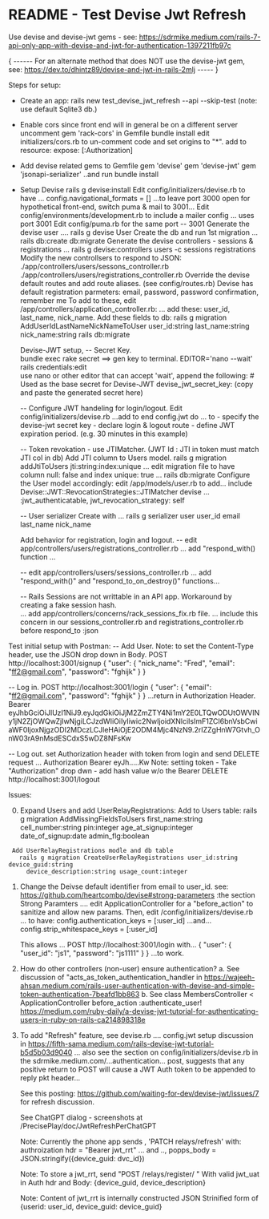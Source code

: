 # README - Test Devise Jwt Refresh 

Use devise and devise-jwt gems - see: 
  https://sdrmike.medium.com/rails-7-api-only-app-with-devise-and-jwt-for-authentication-1397211fb97c

{ ------ 
  For an alternate method that does NOT use the devise-jwt gem, see:
   https://dev.to/dhintz89/devise-and-jwt-in-rails-2mlj
 ----- }

Steps for setup:
  - Create an app:  rails new test_devise_jwt_refresh --api --skip-test
    (note: use default Sqlite3 db.)

  - Enable cors since front end will in general be on a different server
    uncomment  gem 'rack-cors' in Gemfile
    bundle install
    edit initializers/cors.rb  to
      un-comment code and set origins to "*".
      add to resource: expose: [:Authorization]

  - Add devise related gems to Gemfile
     gem 'devise'
     gem 'devise-jwt'
     gem 'jsonapi-serializer'
     ..and run   bundle install

  - Setup Devise
     rails g devise:install
     Edit config/initializers/devise.rb to have ... config.navigational_formats = []
     ...to leave port 3000 open for hypothetical front-end, switch puma & mail to 3001...
     Edit config/environments/development.rb  to include a mailer config ... uses port 3001
     Edit config/puma.rb    for the same port -- 3001
     Generate the devise user .... rails g devise User
     Create the db and run 1st migration ... rails db:create db:migrate
     Generate the devise controllers - sessions & registrations  ...
       rails g devise:controllers users -c sessions registrations
     Modify the new controllsers to respond to JSON:
      ./app/controllers/users/sessons_controller.rb 
      ./app/controllers/users/registrations_controller.rb 
     Override the devise default routes and add route aliases. (see config/routes.rb)
     Devise has default registration parmeters:
       email, password, password confirmation, remember me
     To add to these, edit  /app/controllers/application_controller.rb:
       ... add these: user_id, last_name, nick_name.
     Add these fields to db: 
       rails g migration AddUserIdLastNameNickNameToUser user_id:string last_name:string nick_name:string
       rails db:migrate

     Devise-JWT setup,
       -- Secret Key.  
         bundle exec rake secret   ==> gen key to terminal.
         EDITOR='nano --wait' rails credentials:edit  
          use nano or other editor that can accept 'wait', append the following:
            # Used as the base secret for Devise-JWT 
            devise_jwt_secret_key: (copy and paste the generated secret here)
            
       -- Configure JWT handeling for login/logout.
         Edit config/initializers/devise.rb  ...add to end config.jwt do ... to
            - specify the devise-jwt secret key
            - declare login & logout route
            - define JWT expiration period.  (e.g. 30 minutes in this example)

       -- Token revokation - use JTIMatcher.  (JWT Id : JTI in token must match JTI col in db)
         Add JTI column to Users model.
         rails g migration addJtiToUsers jti:string:index:unique
         ... edit migration file to have column null: false and index unique: true ...
         rails db:migrate
         Configure the User model accordingly:  edit /app/models/user.rb  to add...
            include Devise::JWT::RevocationStrategies::JTIMatcher
            devise ... :jwt_authenticatable, jwt_revocation_strategy: self

       -- User serializer
         Create with ... rails g serializer user user_id email last_name nick_name

     Add behavior for registration, login and logout.
       -- edit app/controllers/users/registrations_controller.rb
          ... add "respond_with() function ...

       -- edit app/controllers/users/sessions_controller.rb
          ... add "respond_with()" and "respond_to_on_destroy()" functions...

       -- Rails Sessions are not writtable in an API app.  Workaround by creating
          a fake session hash.  
          ... add app/controllers/concerns/rack_sessions_fix.rb file.
          ... include this concern in our sessions_controller.rb and 
              registrations_controller.rb before respond_to :json

Test initial setup with Postman:
  -- Add User.   Note: to set the Content-Type header, use the JSON drop down in Body.
     POST http://localhost:3001/signup
     { "user": { "nick_name": "Fred", "email": "ff2@gmail.com", "password": "fghijk" } }

  -- Log in. 
     POST http://localhost:3001/login
     { "user": { "email": "ff2@gmail.com", "password": "fghijk" } }
     ...return in Authorization Header.
     Bearer eyJhbGciOiJIUzI1NiJ9.eyJqdGkiOiJjM2ZmZTY4Ni1mY2E0LTQwODUtOWVlNy1jN2ZjOWQwZjIwNjgiLCJzdWIiOiIyIiwic2NwIjoidXNlciIsImF1ZCI6bnVsbCwiaWF0IjoxNjgzODI2MDczLCJleHAiOjE2ODM4Mjc4NzN9.2rIZZgHnW7Gtvh_OnW03rA9nMsdESCdxS5wDZ8NFsKw

  -- Log out.  set Authorization header with token from login and send DELETE request
      ... Authorization  Bearer eyJh.....Kw
       Note: setting token - Take "Authorization" drop dwn - add hash value w/o the Bearer
     DELETE http://localhost:3001/logout

Issues:

  00. Expand Users and add UserRelayRegistrations:
     Add to Users table:
       rails g migration AddMissingFieldsToUsers first_name:string cell_number:string 
            pin:integer age_at_signup:integer date_of_signup:date admin_flg:boolean

     Add UserRelayRegistrations modle and db table
       rails g migration CreateUserRelayRegistrations user_id:string device_guid:string 
         device_description:string usage_count:integer
  

  01. Change the Deivse default identifier from email to user_id.
      see: https://github.com/heartcombo/devise#strong-parameters :the section Strong Paramters
      .... edit ApplicationController for a "before_action" to sanitize and allow new params.
      Then, edit  /config/initializers/devise.rb  ...  to have:
          config.authentication_keys = [:user_id]
              ...and...
          config.strip_whitespace_keys = [:user_id]

      This allows ...  POST  http://localhost:3001/login   with...
       { "user": { "user_id": "js1", "password": "js1111" } }
      ...to work.

  02. How do other controllers (non-user) ensure authentication?
    a. See discussion of "acts_as_token_authentication_handler in
       https://wajeeh-ahsan.medium.com/rails-user-authentication-with-devise-and-simple-token-authentication-7beafd1bb863
    b. See class MembersController < ApplicationController
          before_action :authenticate_user!
       https://medium.com/ruby-daily/a-devise-jwt-tutorial-for-authenticating-users-in-ruby-on-rails-ca214898318e

  03. To add "Refresh" feature, see devise.rb   ....  config.jwt setup discussion in
      https://fifth-sama.medium.com/rails-devise-jwt-tutorial-b5d5b03d9040
      ... also see the section on config/initializers/devise.rb in the 
      sdrmike.medium.com/...authentication... post, suggests that any positive return to POST
      will cause a JWT Auth token to be appended to reply pkt header...

      See this posting: https://github.com/waiting-for-dev/devise-jwt/issues/7 for 
          refresh discussion.

      See ChatGPT dialog - screenshots at /PrecisePlay/doc/JwtRefreshPerChatGPT

      Note: Currently the phone app sends   , 'PATCH relays/refresh'
            with: authroization hdr = "Bearer jwt_rrt"  ... and .., 
            popps_body = JSON.stringify({device_guid: dvc_id})

      Note: To store a jwt_rrt, send  "POST /relays/register/ "
            With valid jwt_uat in Auth hdr and Body: {device_guid, device_description}

      Note: Content of jwt_rrt is
            internally constructed  JSON Strinified form of
             {userid: user_id, device_guid: device_guid}


